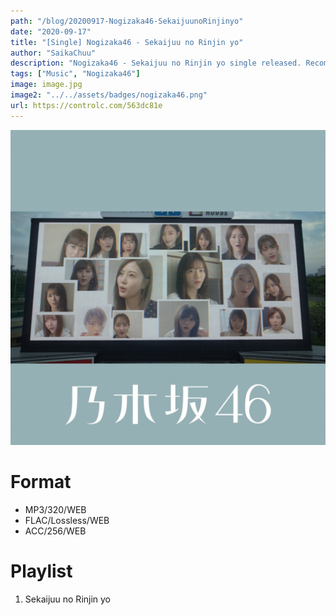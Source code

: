 ```yaml
---
path: "/blog/20200917-Nogizaka46-SekaijuunoRinjinyo"
date: "2020-09-17"
title: "[Single] Nogizaka46 - Sekaijuu no Rinjin yo"
author: "SaikaChuu"
description: "Nogizaka46 - Sekaijuu no Rinjin yo single released. Recommended Music!"
tags: ["Music", "Nogizaka46"]
image: image.jpg
image2: "../../assets/badges/nogizaka46.png"
url: https://controlc.com/563dc81e
---
```


![Nogizaka46 - Sekaijuu no Rinjin yo](./image.jpg)

# Format

- MP3/320/WEB
- FLAC/Lossless/WEB
- ACC/256/WEB

# Playlist

1. Sekaijuu no Rinjin yo
